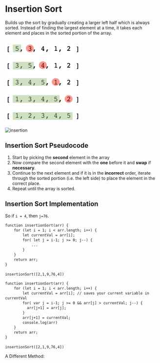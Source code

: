 # Insertion Sort

Builds up the sort by gradually creating a larger left half which is always sorted.
Instead of finding the largest element at a time, it takes each element and places in the sorted portion of the array.

![inserted sort](/images/inserted-sort.png)

![insertion](https://miro.medium.com/max/600/1*bmfRxyIQZEK0Iu5T6YV1sw.gif)

## Insertion Sort Pseudocode

1. Start by picking the **second** element in the array
2. Now compare the second element with the **one** before it and **swap** if **necessary**.
3. Continue to the next element and if it is in the **incorrect** order, iterate through the sorted portion (i.e. the left side) to place the element in the correct place.
4. Repeat until the array is sorted.

## Insertion Sort Implementation

So if `i = 4`, then `j=76`.

```
function insertionSort(arr) {
    for (let i = 1; i < arr.length; i++) {
        let currentVal = arr[i];
        for( let j = i-1; j >= 0; j--) {
            ...
        }
    }
    return arr;
}

insertionSort([2,1,9,76,4])
```

```
function insertionSort(arr) {
    for (let i = 1; i < arr.length; i++) {
        let currentVal = arr[i]; // saves your current variable in currentVal
        for( var j = i-1; j >= 0 && arr[j] > currentVal; j--) {
          arr[j+1] = arr[j];
        }
        arr[j+1] = currentVal;
        console.log(arr)
    }
    return arr;
}

insertionSort([2,1,9,76,4])
```

A Different Method:
